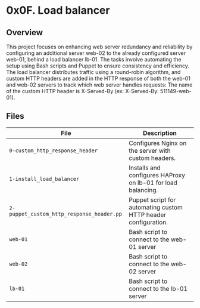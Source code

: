 # 0x0F. Load balancer

## Overview

This project focuses on enhancing web server redundancy and reliability by configuring an additional server web-02 to the already configured server web-01, behind a load balancer lb-01. The tasks involve automating the setup using Bash scripts and Puppet to ensure consistency and efficiency. The load balancer distributes traffic using a round-robin algorithm, and custom HTTP headers are added in the HTTP response of both the web-01 and web-02 servers to track which web server handles requests: The name of the custom HTTP header is X-Served-By (ex: X-Served-By: 511149-web-01).

## Files

| File                                        | Description                                       |
| ------------------------------------------- | ------------------------------------------------- |
| `0-custom_http_response_header`             | Configures Nginx on the server with custom headers.               |
| `1-install_load_balancer`                   | Installs and configures HAProxy on lb-01 for load balancing.             |
| `2-puppet_custom_http_response_header.pp`   | Puppet script for automating custom HTTP header configuration.  |
| `web-01`                                    | Bash script to connect to the web-01 server  |
| `web-02`                                    | Bash script to connect to the web-02 server   |
| `lb-01`                                     | Bash script to connect to the lb-01 server    |
